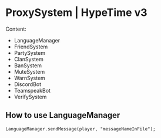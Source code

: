 # ProxySystem | HypeTime v3

Content:

- LanguageManager
- FriendSystem
- PartySystem
- ClanSystem
- BanSystem
- MuteSystem
- WarnSystem
- DiscordBot
- TeamspeakBot
- VerifySystem

## How to use LanguageManager

`LanguageManager.sendMessage(player, "messageNameInFile");`